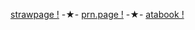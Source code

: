 
  
  [strawpage !](https://junk3nstein.straw.page) -★- [prn.page !](https://en.pronouns.page/@junk3nstein#google_vignette)  -★- 
[atabook !](https://junk3nstein.atabook.org/)
